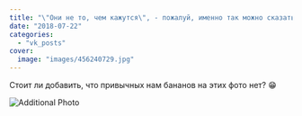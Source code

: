 ```yaml
---
title: "\"Они не то, чем кажутся\", - пожалуй, именно так можно сказать про бананы в Латинской Америке."
date: "2018-07-22"
categories: 
  - "vk_posts"
cover:
  image: "images/456240729.jpg"
---
```


Стоит ли добавить, что привычных нам бананов на этих фото нет? 😁

![Additional Photo](https://vodpop.ru/wp-content/uploads/2023/07/456240730.jpg)
